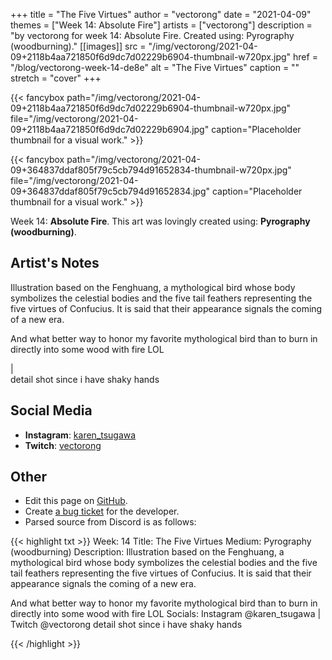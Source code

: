 +++
title =       "The Five Virtues"
author =      "vectorong"
date =        "2021-04-09"
themes =      ["Week 14: Absolute Fire"]
artists =     ["vectorong"]
description = "by vectorong for week 14: Absolute Fire. Created using: Pyrography (woodburning)."
[[images]]
      src = "/img/vectorong/2021-04-09+2118b4aa721850f6d9dc7d02229b6904-thumbnail-w720px.jpg"
      href = "/blog/vectorong-week-14-de8e"
      alt = "The Five Virtues"
      caption = ""
      stretch = "cover"
+++


{{< fancybox path="/img/vectorong/2021-04-09+2118b4aa721850f6d9dc7d02229b6904-thumbnail-w720px.jpg" file="/img/vectorong/2021-04-09+2118b4aa721850f6d9dc7d02229b6904.jpg" caption="Placeholder thumbnail for a visual work." >}}

{{< fancybox path="/img/vectorong/2021-04-09+364837ddaf805f79c5cb794d91652834-thumbnail-w720px.jpg" file="/img/vectorong/2021-04-09+364837ddaf805f79c5cb794d91652834.jpg" caption="Placeholder thumbnail for a visual work." >}}


Week 14: **Absolute Fire**. This art was lovingly created using: **Pyrography (woodburning)**.

## Artist's Notes

Illustration based on the Fenghuang, a mythological bird whose body symbolizes the celestial bodies and the five tail feathers representing the five virtues of Confucius. It is said that their appearance signals the coming of a new era.

And what better way to honor my favorite mythological bird than to burn in directly into some wood with fire LOL

|  
detail shot since i have shaky hands

## Social Media

- **Instagram**: <a href='https://instagram.com/karen_tsugawa' target='_blank'>karen_tsugawa</a>
- **Twitch**: <a href='https://twitch.tv/vectorong' target='_blank'>vectorong</a>

## Other

- Edit this page on [GitHub](https://github.com/teaminkling/web-refresh/edit/main/content/blog/vectorong-week-14-de8e.md).
- Create [a bug ticket](https://github.com/teaminkling/web-refresh/issues/new?assignees=&labels=bug&template=problem-report.md&title=) for the developer.
- Parsed source from Discord is as follows:

{{< highlight txt >}}
Week: 14
Title: The Five Virtues
Medium: Pyrography (woodburning)
Description: Illustration based on the Fenghuang, a mythological bird whose body symbolizes the celestial bodies and the five tail feathers representing the five virtues of Confucius. It is said that their appearance signals the coming of a new era.

And what better way to honor my favorite mythological bird than to burn in directly into some wood with fire LOL
Socials: Instagram @karen_tsugawa  |  Twitch @vectorong
detail shot since i have shaky hands

{{< /highlight >}}
